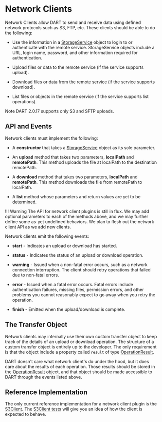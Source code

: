 # Network Clients

Network Clients allow DART to send and receive data using defined network protocols such as S3, FTP, etc. These clients should be able to do the following:

* Use the information in a [StorageService](https://aptrust.github.io/dart/StorageService.html) object to login to or authenticate with the remote service. StorageService objects include a URL, login name, password, and other information required for authentication.

* Upload files or data to the remote service (if the service supports upload).

* Download files or data from the remote service (if the service supports download).

* List files or objects in the remote service (if the service supports list operations).

Note DART 2.0.17 supports only S3 and SFTP uploads.

## API and Events

Network clients must implement the following:

* A __constructor__ that takes a [StorageService](https://aptrust.github.io/dart/StorageService.html) object as its sole parameter.

* An __upload__ method that takes two parameters, __localPath__ and __remotePath__. This method uploads the file at localPath to the destination remotePath.

* A __download__ method that takes two parameters, __localPath__ and __remotePath__. This method downloads the file from remotePath to localPath.

* A __list__ method whose parameters and return values are yet to be determined.

!!! Warning
    The API for network client plugins is still in flux. We may add optional parameters to each of the methods above, and we may further define some as-yet undefined behaviors. We plan to flesh out the network client API as we add new clients.

Network clients emit the following events:

* __start__ - Indicates an upload or download has started.

* __status__ - Indicates the status of an upload or download operation.

* __warning__ - Issued when a non-fatal error occurs, such as a network connection interruption. The client should retry operations that failed due to non-fatal errors.

* __error__ - Issued when a fatal error occurs. Fatal errors include authentication failures, missing files, permission errors, and other problems you cannot reasonably expect to go away when you retry the operation.

* __finish__ - Emitted when the upload/download is complete.

## The Transfer Object

Network clients may internally use their own custom transfer object to keep track of the details of an upload or download operation. The structure of a custom transfer object is entirely up to the developer. The only requirement is that the object include a property called `result` of type [OperationResult](https://aptrust.github.io/dart/OperationResult.html).

DART doesn't care what network client's do under the hood, but it does care about the results of each operation. Those results should be stored in the [OperationResult](https://aptrust.github.io/dart/OperationResult.html) object, and that object should be made accessible to DART through the events listed above.

## Reference Implementation

The only current reference implementation for a network client plugin is the [S3Client](https://github.com/APTrust/dart/blob/master/plugins/network/s3_client.js). The [S3Client tests](https://github.com/APTrust/dart/blob/master/plugins/network/s3_client.test.js) will give you an idea of how the client is expected to behave.
